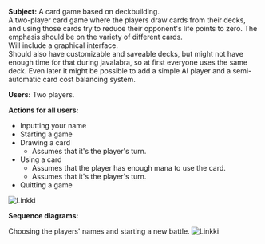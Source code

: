 **Subject:** A card game based on deckbuilding.  
A two-player card game where the players draw cards from their decks, and using
those cards try to reduce their opponent's life points to zero. The emphasis
should be on the variety of different cards.  
Will include a graphical interface.  
Should also have customizable and saveable decks, but might not have enough time for that during javalabra, so at first everyone uses the same deck.
Even later it might be possible to add a simple AI player and a semi-automatic card cost balancing system.

**Users:** Two players.

**Actions for all users:**

- Inputting your name
- Starting a game
- Drawing a card
  - Assumes that it's the player's turn.
- Using a card
  - Assumes that the player has enough mana to use the card.
  - Assumes that it's the player's turn.
- Quitting a game

![Linkki](http://yuml.me/da47c427)

**Sequence diagrams:**

Choosing the players' names and starting a new battle.
![Linkki](https://www.websequencediagrams.com/cgi-bin/cdraw?lz=TWFpbi0-KmdhbWU6CgAHBgAHBSBuZXdHYW1lV2luZG93KCkKZ2FtZS0-KkxvZ2luc2NyZWVuOgANB1N3aW5nVXRpbGl0aWVzOiBpbnZva2VMYXRlcigAJAspCgAbDi0-bABBCyBydW4oKQoACAstPipKRnIAgQQIIAAGBigiAHwFIgAbDwA9DWNyZWF0ZUNvbXBvbmVudHMoKgBJDwBPCHNldFZpc2libGUodHJ1ZSkKVXNlci0tPm5hbWVGaWVsZDE6IG5hbWUxAAgRMgATBjIKACEKLQCBQQ8AMwYAKAoADBQyAIFhD3BsYXllcjE6AAIVMgAHEGJhdHRsAIIXB0IABwUoADoHLCAALAcp&s=default)
